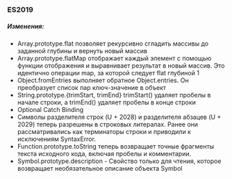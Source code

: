 ### ES2019

##### Изменения:

- Array.prototype.flat позволяет рекурсивно сгладить массивы до заданной глубины и вернуть новый массив
- Array.prototype.flatMap отображает каждый элемент с помощью функции отображения и выравнивает результат в новый массив. Это идентично операции map, за которой следует flat глубиной 1
- Object.fromEntries выполняет обратное Object.entries. Он преобразует список пар ключ-значение в объект
- String.prototype.{trimStart, trimEnd} trimStart() удаляет пробелы в начале строки, а trimEnd() удаляет пробелы в конце строки
- Optional Catch Binding
- Символы разделителя строк (U + 2028) и разделителя абзацев (U + 2029) теперь разрешены в строковых литералах. Ранее они рассматривались как терминаторы строки и приводили к исключениям SyntaxError.
- Function.prototype.toString теперь возвращает точные фрагменты текста исходного кода, включая пробелы и комментарии.
- Symbol.prototype.description - Свойство только для чтения, которое возвращает необязательное описание объекта Symbol